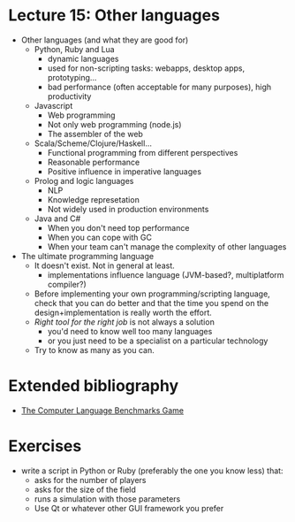 # Lecture 15: Other languages

- Other languages (and what they are good for)
    - Python, Ruby and Lua
        - dynamic languages
        - used for non-scripting tasks: webapps, desktop apps, prototyping...
        - bad performance (often acceptable for many purposes), high productivity
    - Javascript
        - Web programming
        - Not only web programming (node.js)
        - The assembler of the web
    - Scala/Scheme/Clojure/Haskell...
        - Functional programming from different perspectives
        - Reasonable performance
        - Positive influence in imperative languages
    - Prolog and logic languages
        - NLP
        - Knowledge represetation
        - Not widely used in production environments
    - Java and C#
        - When you don't need top performance
        - When you can cope with GC
        - When your team can't manage the complexity of other languages
- The ultimate programming language
    - It doesn't exist. Not in general at least.
        - implementations influence language (JVM-based?, multiplatform compiler?)
    - Before implementing your own programming/scripting language, check that you can do better and
      that the time you spend on the design+implementation is really worth the effort.
    - *Right tool for the right job* is not always a solution
        - you'd need to know well too many languages
        - or you just need to be a specialist on a particular technology
    - Try to know as many as you can.

# Extended bibliography

- [The Computer Language Benchmarks Game](http://benchmarksgame.alioth.debian.org/)

# Exercises

- write a script in Python or Ruby (preferably the one you know less) that:
    - asks for the number of players
    - asks for the size of the field
    - runs a simulation with those parameters
    - Use Qt or whatever other GUI framework you prefer

